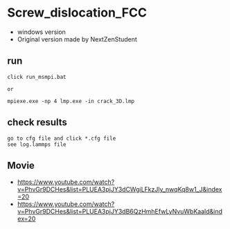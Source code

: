 # Screw_dislocation_FCC
- windows version
- Original version made by NextZenStudent

## run
	click run_msmpi.bat
	
	or
	
	mpiexe.exe -np 4 lmp.exe -in crack_3D.lmp


## check results
	go to cfg file and click *.cfg file
	see log.lammps file


## Movie
- https://www.youtube.com/watch?v=PhvGr9DCHes&list=PLUEA3pjJY3dCWgiLFkzJly_nwqKq8w1_J&index=20
- https://www.youtube.com/watch?v=PhvGr9DCHes&list=PLUEA3pjJY3dB6QzHmhEfwLyNvuWbKaald&index=20